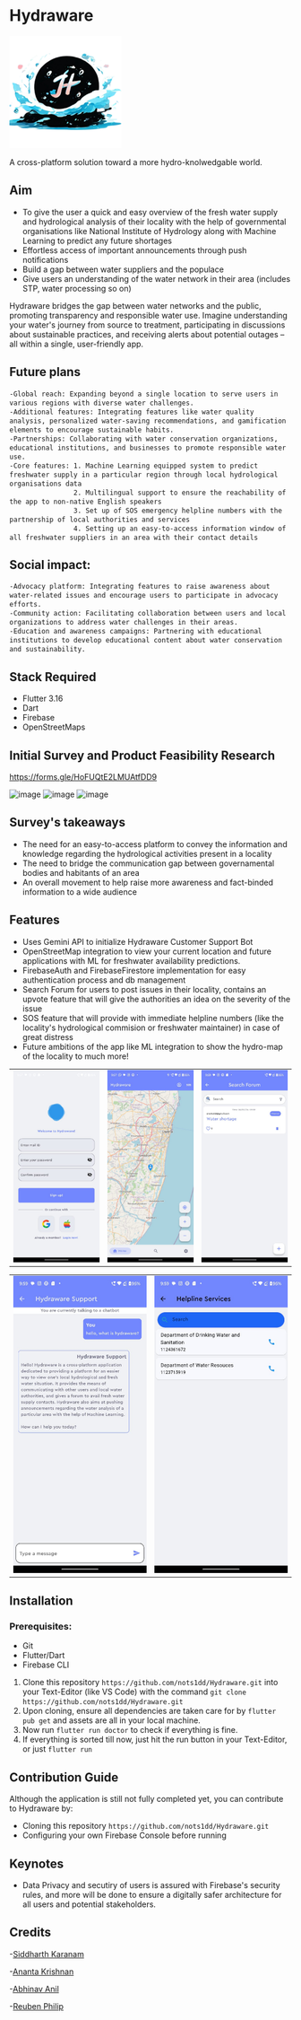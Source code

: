 # Hydraware

<img src="assets/images/icon_alt.png" alt="Logo" width="200" height="200">

A cross-platform solution toward a more hydro-knolwedgable world.

## Aim
- To give the user a quick and easy overview of the fresh water supply and hydrological analysis of their locality with the help of governmental organisations like National Institute of Hydrology along with Machine Learning to predict any future shortages
- Effortless access of important announcements through push notifications
- Build a gap between water suppliers and the populace
- Give users an understanding of the water network in their area (includes STP, water processing so on)

Hydraware bridges the gap between water networks and the public, promoting transparency and responsible water use. Imagine understanding your water's journey from source to treatment, participating in discussions about sustainable practices, and receiving alerts about potential outages – all within a single, user-friendly app.

## Future plans

    -Global reach: Expanding beyond a single location to serve users in various regions with diverse water challenges.
    -Additional features: Integrating features like water quality analysis, personalized water-saving recommendations, and gamification elements to encourage sustainable habits.
    -Partnerships: Collaborating with water conservation organizations, educational institutions, and businesses to promote responsible water use.
    -Core features: 1. Machine Learning equipped system to predict freshwater supply in a particular region through local hydrological organisations data
                    2. Multilingual support to ensure the reachability of the app to non-native English speakers
                    3. Set up of SOS emergency helpline numbers with the partnership of local authorities and services
                    4. Setting up an easy-to-access information window of all freshwater suppliers in an area with their contact details


## Social impact:

    -Advocacy platform: Integrating features to raise awareness about water-related issues and encourage users to participate in advocacy efforts.
    -Community action: Facilitating collaboration between users and local organizations to address water challenges in their areas.
    -Education and awareness campaigns: Partnering with educational institutions to develop educational content about water conservation and sustainability.




## Stack Required
- Flutter 3.16
- Dart
- Firebase
- OpenStreetMaps

## Initial Survey and Product Feasibility Research

https://forms.gle/HoFUQtE2LMUAtfDD9

![image](https://github.com/nots1dd/Hydraware/assets/140317709/c8c453ff-a955-4657-9c87-f2b4267d6128)
![image](https://github.com/nots1dd/Hydraware/assets/140317709/f46e4084-adcf-4174-b051-34970daf20fb)
![image](https://github.com/nots1dd/Hydraware/assets/140317709/595b0dd4-1444-427a-8b8a-e396902403b6)

## Survey's takeaways
- The need for an easy-to-access platform to convey the information and knowledge regarding the hydrological activities present in a locality
- The need to bridge the communication gap between governamental bodies and habitants of an area
- An overall movement to help raise more awareness and fact-binded information to a wide audience

## Features
- Uses Gemini API to initialize Hydraware Customer Support Bot
- OpenStreetMap integration to view your current location and future applications with ML for freshwater availability predictions.
- FirebaseAuth and FirebaseFirestore implementation for easy authentication process and db management
- Search Forum for users to post issues in their locality, contains an upvote feature that will give the authorities an idea on the severity of the issue
- SOS feature that will provide with immediate helpline numbers (like the locality's hydrological commision or freshwater maintainer) in case of great distress
- Future ambitions of the app like ML integration to show the hydro-map of the locality to much more!

<table>
  <tr>
    <td><img src="assets/images/screenshots/ss1.jpeg" alt="Screenshot 1"></td>
    <td><img src="assets/images/screenshots/ss2.jpeg" alt="Screenshot 2"></td>
    <td><img src="assets/images/screenshots/ss3.jpeg" alt="Screenshot 3"></td>
  </tr>
</table>

<table>
  <tr>
    <td><img src="assets/images/screenshots/ss4.jpeg" alt="Screenshot 4"></td>
    <td><img src="assets/images/screenshots/ss5.jpeg" alt="Screenshot 5"></td>
  </tr>
</table>


## Installation
### Prerequisites:
- Git
- Flutter/Dart
- Firebase CLI


1. Clone this repository `https://github.com/nots1dd/Hydraware.git` into your Text-Editor (like VS Code) with the command ```git clone https://github.com/nots1dd/Hydraware.git```
2. Upon cloning, ensure all dependencies are taken care for by `flutter pub get` and assets are all in your local machine.
3. Now run ```flutter run doctor``` to check if everything is fine.
4. If everything is sorted till now, just hit the run button in your Text-Editor, or just ```flutter run```

## Contribution Guide
Although the application is still not fully completed yet, you can contribute to Hydraware by:
- Cloning this repository `https://github.com/nots1dd/Hydraware.git`
- Configuring your own Firebase Console before running

## Keynotes
- Data Privacy and secutiry of users is assured with Firebase's security rules, and more will be done to ensure a digitally safer architecture for all users and potential stakeholders.

## Credits
-[Siddharth Karanam](https://github.com/nots1dd)

-[Ananta Krishnan](https://github.com/OneRandom1509)

-[Abhinav Anil](https://github.com/Sasikuttan2163)

-[Reuben Philip](https://github.com/AltSumpreme)
